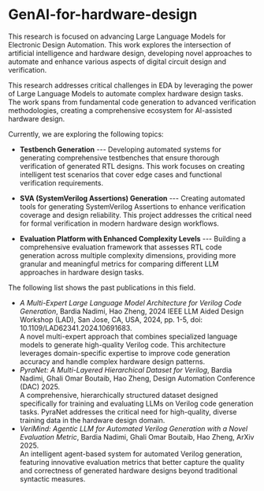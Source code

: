 # GenAI-for-hardware-design

This research is focused on advancing Large Language Models for Electronic Design Automation. 
This work explores the intersection of artificial intelligence and hardware design, developing novel approaches to automate and enhance various aspects of digital circuit design and verification.

This research addresses critical challenges in EDA by leveraging the power of Large Language Models to automate complex hardware design tasks. 
The work spans from fundamental code generation to advanced verification methodologies, creating a comprehensive ecosystem for AI-assisted hardware design.

Currently, we are exploring the following topics: 

- **Testbench Generation**  ---  Developing automated systems for generating comprehensive testbenches that ensure thorough verification of generated RTL designs. This work focuses on creating intelligent test scenarios that cover edge cases and functional verification requirements.

- **SVA (SystemVerilog Assertions) Generation** --- Creating automated tools for generating SystemVerilog Assertions to enhance verification coverage and design reliability. This project addresses the critical need for formal verification in modern hardware design workflows.
  
- **Evaluation Platform with Enhanced Complexity Levels** --- Building a comprehensive evaluation framework that assesses RTL code generation across multiple complexity dimensions, providing more granular and meaningful metrics for comparing different LLM approaches in hardware design tasks.

The following list shows the past publications in this field.


- *A Multi-Expert Large Language Model Architecture for Verilog Code Generation*, Bardia Nadimi, Hao Zheng, 2024 IEEE LLM Aided Design Workshop (LAD), San Jose, CA, USA, 2024, pp. 1-5, doi: 10.1109/LAD62341.2024.10691683. \
A novel multi-expert approach that combines specialized language models to generate high-quality Verilog code. This architecture leverages domain-specific expertise to improve code generation accuracy and handle complex hardware design patterns.
- *PyraNet: A Multi-Layered Hierarchical Dataset for Verilog*, Bardia Nadimi, Ghali Omar Boutaib, Hao Zheng, Design Automation Conference (DAC) 2025. \
A comprehensive, hierarchically structured dataset designed specifically for training and evaluating LLMs on Verilog code generation tasks. PyraNet addresses the critical need for high-quality, diverse training data in the hardware design domain.
- *VeriMind: Agentic LLM for Automated Verilog Generation with a Novel Evaluation Metric*, Bardia Nadimi, Ghali Omar Boutaib, Hao Zheng, ArXiv 2025. \
An intelligent agent-based system for automated Verilog generation, featuring innovative evaluation metrics that better capture the quality and correctness of generated hardware designs beyond traditional syntactic measures.
